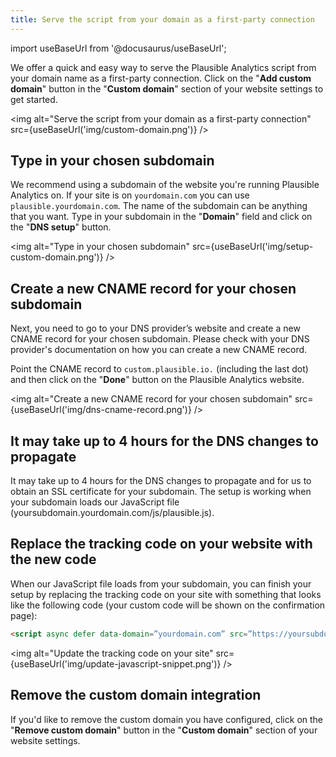 ```yaml
---
title: Serve the script from your domain as a first-party connection
---
```


import useBaseUrl from '@docusaurus/useBaseUrl';

We offer a quick and easy way to serve the Plausible Analytics script from your domain name as a first-party connection. Click on the "**Add custom domain**" button in the "**Custom domain**" section of your website settings to get started.

<img alt="Serve the script from your domain as a first-party connection" src={useBaseUrl('img/custom-domain.png')} />

## Type in your chosen subdomain

We recommend using a subdomain of the website you're running Plausible Analytics on. If your site is on `yourdomain.com` you can use `plausible.yourdomain.com`. The name of the subdomain can be anything that you want. Type in your subdomain in the "**Domain**" field and click on the "**DNS setup**" button.

<img alt="Type in your chosen subdomain" src={useBaseUrl('img/setup-custom-domain.png')} />

## Create a new CNAME record for your chosen subdomain

Next, you need to go to your DNS provider’s website and create a new CNAME record for your chosen subdomain. Please check with your DNS provider's documentation on how you can create a new CNAME record.

Point the CNAME record to `custom.plausible.io.` (including the last dot) and then click on the "**Done**" button on the Plausible Analytics website. 

<img alt="Create a new CNAME record for your chosen subdomain" src={useBaseUrl('img/dns-cname-record.png')} />

## It may take up to 4 hours for the DNS changes to propagate

It may take up to 4 hours for the DNS changes to propagate and for us to obtain an SSL certificate for your subdomain. The setup is working when your subdomain loads our JavaScript file (yoursubdomain.yourdomain.com/js/plausible.js).

## Replace the tracking code on your website with the new code

When our JavaScript file loads from your subdomain, you can finish your setup by replacing the tracking code on your site with something that looks like the following code (your custom code will be shown on the confirmation page):

```html
<script async defer data-domain=”yourdomain.com” src=”https://yoursubdomain.yourdomain.com/js/index.js”></script> 
```

<img alt="Update the tracking code on your site" src={useBaseUrl('img/update-javascript-snippet.png')} />

## Remove the custom domain integration

If you'd like to remove the custom domain you have configured, click on the "**Remove custom domain**" button in the "**Custom domain**" section of your website settings.
